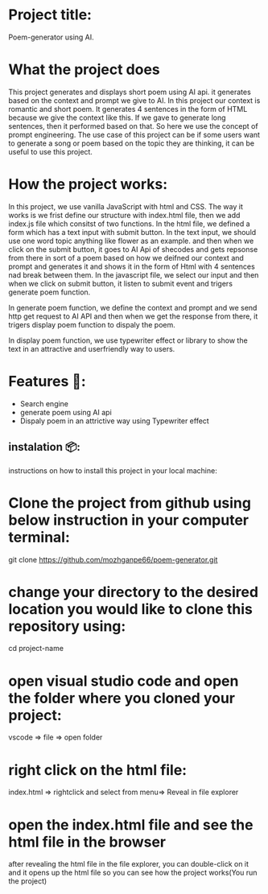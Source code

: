# Project title: 
Poem-generator using AI. 

# What the project does
This project generates and displays short poem using AI api. it generates based on the context and prompt we give to AI. In this project our context is romantic and short poem. It generates 4 sentences in the form of HTML because we give the context like this. If we gave to generate long sentences, then it performed based on that.
So here we use the concept of prompt engineering. The use case of this project can be if some users want to generate a song or poem based on the topic they are thinking,
it can be useful to use this project. 

# How the project works: 
In this project, we use vanilla JavaScript with html and CSS. The way it works is we frist define our structure with index.html file, then we add index.js file which consitst of two functions. In the html file, we defined a form which has a text input with submit button. In the text input, we should use one word topic anything like flower as an example. and then when we click on the submit button, it goes to AI Api of shecodes and gets repsonse from there in sort of a poem based on how we deifned our context and prompt and generates it and shows it in the form of Html with 4 sentences nad break between them. In the javascript file, we select our input and then when we click on submit button, it listen to submit event and trigers generate poem function. 

In generate poem function, we define the context and prompt and we send http get request to AI API and then when we get the response from there, it trigers display poem function to dispaly the poem.

In display poem function, we use typewriter effect or library to show the text in an attractive and userfriendly way to users. 

# Features 🚀: 
- Search engine
- generate poem using AI api
- Dispaly poem in an attrictive way using Typewriter effect 

## instalation 📦:
instructions on how to install this project in your local machine:

# Clone the project from github using below instruction in your computer terminal:
git clone https://github.com/mozhganpe66/poem-generator.git

# change your directory to the desired location you would like to clone this repository using:

cd project-name

# open visual studio code and open the folder where you cloned your project: 

vscode => file => open folder

# right click on the html file:
index.html => rightclick and select from menu=> Reveal in file explorer

# open the index.html file and see the html file in the browser
after revealing the html file in the file explorer, you can double-click on it and it opens up the html file so you can see how the project works(You run the project)




